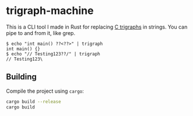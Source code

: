 # trigraph-machine

This is a CLI tool I made in Rust for replacing [C trigraphs](https://en.wikipedia.org/wiki/Digraphs_and_trigraphs#C) in strings. You can pipe to and from it, like grep.

```console
$ echo "int main() ??<??>" | trigraph
int main() {}
$ echo "// Testing123??/" | trigraph
// Testing123\
```

## Building

Compile the project using `cargo`:

```bash
cargo build --release
cargo build
```
